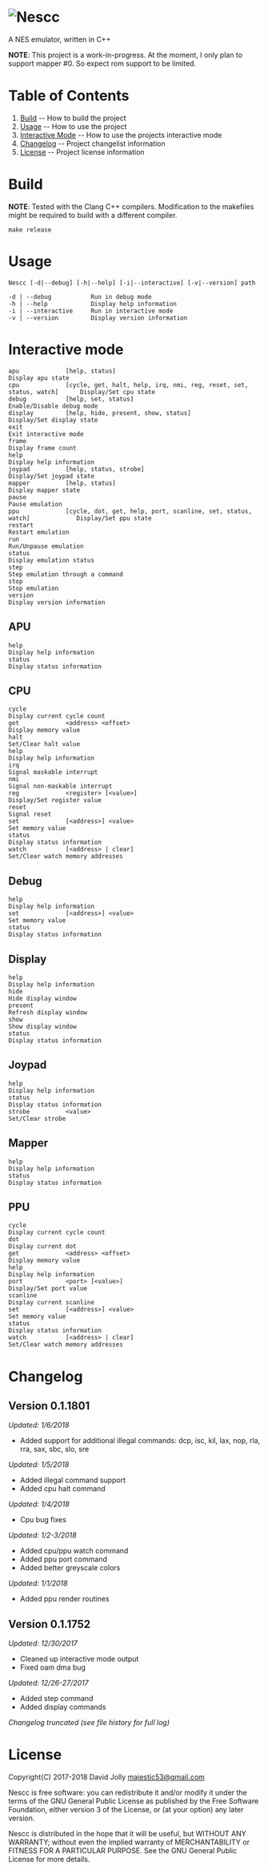 ![Nescc](https://github.com/majestic53/nescc/blob/master/asset/logo.png "Nescc")
=====

A NES emulator, written in C++

__NOTE__: This project is a work-in-progress. At the moment, I only plan to support mapper #0. So expect rom support to be limited.

Table of Contents
=================

1. [Build](https://github.com/majestic53/nescc#build) -- How to build the project
2. [Usage](https://github.com/majestic53/nescc#usage) -- How to use the project
3. [Interactive Mode](https://github.com/majestic53/nescc#interactive-mode) -- How to use the projects interactive mode
4. [Changelog](https://github.com/majestic53/nescc#changelog) -- Project changelist information
5. [License](https://github.com/majestic53/nescc#license) -- Project license information

Build
=====

__NOTE__: Tested with the Clang C++ compilers. Modification to the makefiles might be required to build with a different compiler.

```
make release
```

Usage
=====

```
Nescc [-d|--debug] [-h|--help] [-i|--interactive] [-v|--version] path

-d | --debug           Run in debug mode
-h | --help            Display help information
-i | --interactive     Run in interactive mode
-v | --version         Display version information
```

Interactive mode
================

```
apu             [help, status]                                                          Display apu state
cpu             [cycle, get, halt, help, irq, nmi, reg, reset, set, status, watch]      Display/Set cpu state
debug           [help, set, status]                                                     Enable/Disable debug mode
display         [help, hide, present, show, status]                                     Display/Set display state
exit                                                                                    Exit interactive mode
frame                                                                                   Display frame count
help                                                                                    Display help information
joypad          [help, status, strobe]                                                  Display/Set joypad state
mapper          [help, status]                                                          Display mapper state
pause                                                                                   Pause emulation
ppu             [cycle, dot, get, help, port, scanline, set, status, watch]             Display/Set ppu state
restart                                                                                 Restart emulation
run                                                                                     Run/Unpause emulation
status                                                                                  Display emulation status
step                                                                                    Step emulation through a command
stop                                                                                    Stop emulation
version                                                                                 Display version information
```

APU
---

```
help                                                                                    Display help information
status                                                                                  Display status information
```

CPU
---

```
cycle                                                                                   Display current cycle count
get             <address> <offset>                                                      Display memory value
halt                                                                                    Set/Clear halt value
help                                                                                    Display help information
irq                                                                                     Signal maskable interrupt
nmi                                                                                     Signal non-maskable interrupt
reg             <register> [<value>]                                                    Display/Set register value
reset                                                                                   Signal reset
set             [<address>] <value>                                                     Set memory value
status                                                                                  Display status information
watch           [<address> | clear]                                                     Set/Clear watch memory addresses
```

Debug
-----

```
help                                                                                    Display help information
set             [<address>] <value>                                                     Set memory value
status                                                                                  Display status information
```

Display
-------

```
help                                                                                    Display help information
hide                                                                                    Hide display window
present                                                                                 Refresh display window
show                                                                                    Show display window
status                                                                                  Display status information
```

Joypad
------

```
help                                                                                    Display help information
status                                                                                  Display status information
strobe          <value>                                                                 Set/Clear strobe
```

Mapper
------

```
help                                                                                    Display help information
status                                                                                  Display status information
```

PPU
---

```
cycle                                                                                   Display current cycle count
dot                                                                                     Display current dot
get             <address> <offset>                                                      Display memory value
help                                                                                    Display help information
port            <port> [<value>]                                                        Display/Set port value
scanline                                                                                Display current scanline
set             [<address>] <value>                                                     Set memory value
status                                                                                  Display status information
watch           [<address> | clear]                                                     Set/Clear watch memory addresses
```

Changelog
=========

Version 0.1.1801
----------------
*Updated: 1/6/2018*

* Added support for additional illegal commands: dcp, isc, kil, lax, nop, rla, rra, sax, sbc, slo, sre

*Updated: 1/5/2018*

* Added illegal command support
* Added cpu halt command

*Updated: 1/4/2018*

* Cpu bug fixes

*Updated: 1/2-3/2018*

* Added cpu/ppu watch command
* Added ppu port command
* Added better greyscale colors

*Updated: 1/1/2018*

* Added ppu render routines

Version 0.1.1752
----------------
*Updated: 12/30/2017*

* Cleaned up interactive mode output
* Fixed oam dma bug

*Updated: 12/26-27/2017*

* Added step command
* Added display commands

*Changelog truncated (see file history for full log)*

License
=======

Copyright(C) 2017-2018 David Jolly <majestic53@gmail.com>

Nescc is free software: you can redistribute it and/or modify
it under the terms of the GNU General Public License as published by
the Free Software Foundation, either version 3 of the License, or
(at your option) any later version.

Nescc is distributed in the hope that it will be useful,
but WITHOUT ANY WARRANTY; without even the implied warranty of
MERCHANTABILITY or FITNESS FOR A PARTICULAR PURPOSE.  See the
GNU General Public License for more details.
